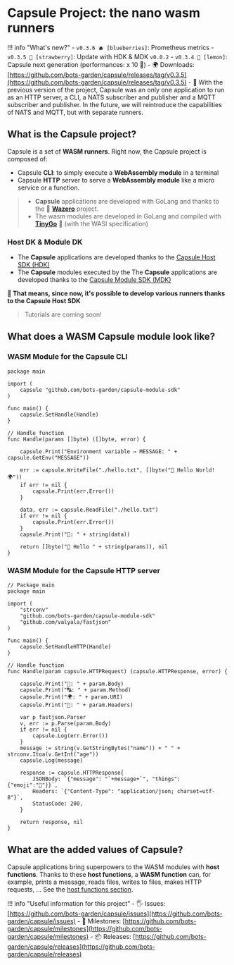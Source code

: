 # Capsule Project: the nano wasm runners

!!! info "What's new?"
    - `v0.3.6 🫐 [blueberries]`: Prometheus metrics
    - `v0.3.5 🍓 [strawberry]`: Update with HDK & MDK `v0.0.2`
    - `v0.3.4 🍋 [lemon]`: Capsule next generation (performances: x 10 🚀)
    - 🌍 Downloads: [https://github.com/bots-garden/capsule/releases/tag/v0.3.5](https://github.com/bots-garden/capsule/releases/tag/v0.3.5)
    - 🤚 With the previous version of the project, Capsule was an only one application to run as an HTTP server, a CLI, a NATS subscriber and publisher and a MQTT subscriber and publisher. In the future, we will reintroduce the capabilities of NATS and MQTT, but with separate runners.

## What is the **Capsule** project?

Capsule is a set of **WASM runners**. Right now, the Capsule project is composed of:

- Capsule **CLI**: to simply execute a **WebAssembly module** in a terminal
- Capsule **HTTP** server to serve a **WebAssembly module** like a micro service or a function.

> - **Capsule** applications are developed with GoLang and thanks to the 💜 **[Wazero](https://github.com/tetratelabs/wazero)** project. 
> - The wasm modules are developed in GoLang and compiled with **[TinyGo](https://tinygo.org/)** 💜 (with the WASI specification)

### Host DK & Module DK

- The **Capsule** applications are developed thanks to the [Capsule Host SDK (HDK)](https://bots-garden.github.io/capsule-host-sdk/)
- The **Capsule** modules executed by the The **Capsule** applications are developed thanks to the [Capsule Module SDK (MDK)](https://bots-garden.github.io/capsule-module-sdk/)

**🎉 That means, since now, it's possible to develop various runners thanks to the Capsule Host SDK**

> Tutorials are coming soon!

## What does a **WASM Capsule module** look like?

### WASM Module for the Capsule CLI
```golang
package main

import (
	capsule "github.com/bots-garden/capsule-module-sdk"
)

func main() {
	capsule.SetHandle(Handle)
}

// Handle function
func Handle(params []byte) ([]byte, error) {

	capsule.Print("Environment variable → MESSAGE: " + capsule.GetEnv("MESSAGE"))

	err := capsule.WriteFile("./hello.txt", []byte("👋 Hello World! 🌍"))
	if err != nil {
		capsule.Print(err.Error())
	}

	data, err := capsule.ReadFile("./hello.txt")
	if err != nil {
		capsule.Print(err.Error())
	}
	capsule.Print("📝: " + string(data))
	
	return []byte("👋 Hello " + string(params)), nil
}

```

### WASM Module for the Capsule HTTP server
```golang
// Package main
package main

import (
	"strconv"
	"github.com/bots-garden/capsule-module-sdk"
	"github.com/valyala/fastjson"
)

func main() {
	capsule.SetHandleHTTP(Handle)
}

// Handle function 
func Handle(param capsule.HTTPRequest) (capsule.HTTPResponse, error) {
	
	capsule.Print("📝: " + param.Body)
	capsule.Print("🔠: " + param.Method)
	capsule.Print("🌍: " + param.URI)
	capsule.Print("👒: " + param.Headers)
	
	var p fastjson.Parser
	v, err := p.Parse(param.Body)
	if err != nil {
		capsule.Log(err.Error())
	}
	message := string(v.GetStringBytes("name")) + " " + strconv.Itoa(v.GetInt("age"))
	capsule.Log(message)

	response := capsule.HTTPResponse{
		JSONBody: `{"message": "`+message+`", "things":{"emoji":"🐯"}}`,
		Headers: `{"Content-Type": "application/json; charset=utf-8"}`,
		StatusCode: 200,
	}

	return response, nil
}
```

## What are the **added values** of Capsule?

Capsule applications bring superpowers to the WASM modules with **host functions**. Thanks to these **host functions**, a **WASM function** can, for example, prints a message, reads files, writes to files, makes HTTP requests, ... See the [host functions section](host-functions-intro.md).


!!! info "Useful information for this project"
    - 🖐 Issues: [https://github.com/bots-garden/capsule/issues](https://github.com/bots-garden/capsule/issues)
    - 🚧 Milestones: [https://github.com/bots-garden/capsule/milestones](https://github.com/bots-garden/capsule/milestones)
    - 📦 Releases: [https://github.com/bots-garden/capsule/releases](https://github.com/bots-garden/capsule/releases)
